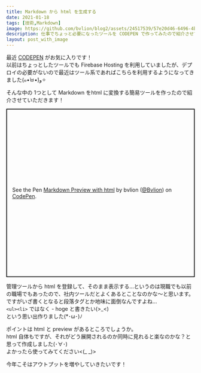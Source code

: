 ```yaml
---
title: Markdown から html を生成する
date: 2021-01-18
tags: [技術,Markdown]
image: https://github.com/bvlion/blog2/assets/24517539/57e20d46-6496-4be5-b4cf-17d3c10779df
description: 仕事でちょっと必要になったツールを CODEPEN で作ってみたので紹介させていただきます(･∀･)
layout: post_with_image
---
```


最近 [CODEPEN](https://codepen.io/) がお気に入りです！  
以前はちょっとしたツールでも Firebase Hosting を利用していましたが、デプロイの必要がないので最近はツール系であればこちらを利用するようになってきました(๑•̀ㅂ•́)و✧

そんな中の 1つとして Markdown をhtml に変換する簡易ツールを作ったので紹介させていただきます！

<p class="codepen" data-height="550" data-default-tab="result" data-slug-hash="GRjYjzK" data-user="Bvlion" style="height: 450.4765625px; box-sizing: border-box; display: flex; align-items: center; justify-content: center; border: 2px solid; margin: 1em 0; padding: 1em;">
  <span>See the Pen <a href="https://codepen.io/Bvlion/pen/GRjYjzK">
  Markdown Preview with html</a> by bvlion (<a href="https://codepen.io/Bvlion">@Bvlion</a>)
  on <a href="https://codepen.io">CodePen</a>.</span>
</p>
<script async src="https://cpwebassets.codepen.io/assets/embed/ei.js"></script>

管理ツールから html を登録して、そのまま表示する…というのは現職でも以前の職場でもあったので、社内ツールだとよくあるとことなのかな〜と思います。  
ですがいざ書くとなると段落タグとか地味に面倒なんですよね…  
`<ul><li>` ではなく - hoge と書きたい(>_<)  
という思い出作りました(*･ω･)ﾉ

ポイントは html と preview があるところでしょうか。  
html 自体もですが、それがどう展開されるのか同時に見れると楽なのかな？と思って作成しました(･∀･)  
よかったら使ってみてください<(_ _)>

今年こそはアウトプットを増やしていきたいです！